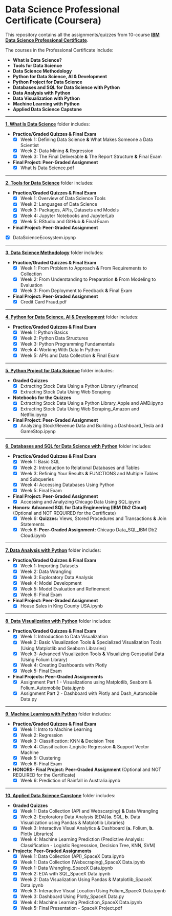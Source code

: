 # Data Science Professional Certificate (Coursera)
This repository contains all the assignments/quizzes from 10-course [**IBM Data Science Professional Certificate**](https://www.coursera.org/professional-certificates/ibm-data-science).

The courses in the Professional Certificate include:
-  **What is Data Science?**
-  **Tools for Data Science**
-  **Data Science Methodology**
-  **Python for Data Science, AI & Development**
-  **Python Project for Data Science** 
-  **Databases and SQL for Data Science with Python**
-  **Data Analysis with Python**
-  **Data Visualization with Python**
-  **Machine Learning with Python**   
-  **Applied Data Science Capstone**

---
[**1. What Is Data Science**](https://www.coursera.org/learn/what-is-datascience) folder includes:
- **Practice/Graded Quizzes & Final Exam**
  - [x] Week 1: Defining Data Science **&** What Makes Someone a Data Scientist
  - [x] Week 2: Data Mining **&** Regression
  - [x] Week 3: The Final Deliverable **&** The Report Structure **&** Final Exam
 - **Final Project: Peer-Graded Assignment**
   - [x] What Is Data Science.pdf
----
[**2. Tools for Data Science**](https://www.coursera.org/learn/open-source-tools-for-data-science/) folder includes:
- **Practice/Graded Quizzes & Final Exam**
  - [x] Week 1: Overview of Data Science Tools
  - [x] Week 2: Languages of Data Science
  - [x] Week 3: Packages, APIs, Datasets and Models
  - [x] Week 4: Jupyter Notebooks and JupyterLab
  - [x] Week 5: RStudio and GitHub **&**  Final Exam
 - **Final Project: Peer-Graded Assignment**
  - [x] DataScienceEcosystem.ipynp
  ---
[**3. Data Science Methodology**](https://www.coursera.org/learn/data-science-methodology) folder includes:
- **Practice/Graded Quizzes & Final Exam**
  - [x] Week 1: From Problem to Approach **&** From Requirements to Collection
  - [x] Week 2: From Understanding to Preparation **&** From Modeling to Evaluation
  - [x] Week 3: From Deployment to Feedback **&** Final Exam
- **Final Project: Peer-Graded Assignment**
  - [x] Credit Card Fraud.pdf
----
[**4. Python for Data Science, AI & Development**](https://www.coursera.org/learn/python-for-applied-data-science-ai) folder includes:
- **Practice/Graded Quizzes & Final Exam**
  - [x] Week 1: Python Basics
  - [x] Week 2: Python Data Structures
  - [x] Week 3: Python Programming Fundamentals
  - [x] Week 4: Working With Data In Python
  - [x] Week 5: APIs and Data Collection **&** Final Exam
----
 [**5. Python Project for Data Science**](https://www.coursera.org/learn/python-project-for-data-science) folder includes:
- **Graded Quizzes**
  - [x] Extracting Stock Data Using a Python Library (yfinance)
  - [x] Extracting Stock Data Using Web Scraping
- **Notebooks for the Quizzes**
  - [x] Extracting Stock Data Using a Python Library_Apple and AMD.ipynp
  - [x] Extracting Stock Data Using Web Scraping_Amazon and Netflix.ipynp 
- **Final Project: Peer-Graded Assignment**
  - [x] Analyzing Stock/Revenue Data and Building a Dashboard_Tesla and GameStop.ipynp
 ---
 [**6. Databases and SQL for Data Science with Python**](https://www.coursera.org/learn/sql-data-science) folder includes:
- **Practice/Graded Quizzes & Final Exam**
  - [x] Week 1: Basic SQL
  - [x] Week 2: Introduction to Relational Databases and Tables
  - [x] Week 3: Refining Your Results **&** FUNCTIONS and Multiple Tables and Subqueries
  - [x] Week 4: Accessing Databases Using Python
  - [x] Week 5: Final Exam
- **Final Project: Peer-Graded Assignment**
  - [x] Accessing and Analyzing Chicago Data Using SQL.ipynb
- **Honors: Advanced SQL for Data Engineering (IBM Db2 Cloud)** (Optional and NOT REQUIRED for the Certificate) 
  - [x] Week 6: **Quizzes:** Views, Stored Procedures and Transactions **&** Join Statements
  - [x] Week 6: **Peer-Graded Assignment:** Chicago Data_SQL_IBM Db2 Cloud.ipynb 
 ---
[**7. Data Analysis with Python**](https://www.coursera.org/learn/data-analysis-with-python) folder includes:
- **Practice/Graded Quizzes & Final Exam**
  - [x] Week 1: Importing Datasets
  - [x] Week 2: Data Wrangling
  - [x] Week 3: Exploratory Data Analysis
  - [x] Week 4: Model Development
  - [x] Week 5: Model Evaluation and Refinement
  - [x] Week 6: Final Exam
- **Final Project: Peer-Graded Assignment**
  - [x] House Sales in King County USA.ipynb
---
[**8. Data Visualization with Python**](https://www.coursera.org/learn/python-for-data-visualization) folder includes:
- **Practice/Graded Quizzes & Final Exam**
  - [x] Week 1: Introduction to Data Visualization
  - [x] Week 2: Basic Visualization Tools **&** Specialized Visualization Tools (Using Matplotlib and Seaborn Libraries) 
  - [x] Week 3: Advanced Visualization Tools **&** Visualizing Geospatial Data (Using Folium Library)
  - [x] Week 4: Creating Dashboards with Plotly
  - [x] Week 5: Final Exam
- **Final Projects: Peer-Graded Assignments**
  - [x] Assignment Part 1 - Visualizations using Matplotlib, Seaborn & Folium_Automobile Data.ipynb
  - [x] Assignment Part 2 - Dashboard with Plotly and Dash_Automobile Data.py
----
[**9. Machine Learning with Python**](https://www.coursera.org/learn/machine-learning-with-python) folder includes:
- **Practice/Graded Quizzes & Final Exam**
  - [x] Week 1: Intro to Machine Learning
  - [x] Week 2: Regression
  - [x] Week 3: Classification: KNN **&** Decision Tree
  - [x] Week 4: Classification :Logistic Regression **&** Support Vector Machine
  - [x] Week 5: Clustering
  - [x] Week 6: Final Exam
- **HONORS- Final Project: Peer-Graded Assignment** (Optional and NOT REQUIRED for the Certificate) 
  - [X] Week 6: Prediction of Rainfall in Australia.ipynb
---
[**10. Applied Data Science Capstone**](https://www.coursera.org/learn/applied-data-science-capstone) folder includes:
- **Graded Quizzes**
  - [x] Week 1: Data Collection (API and Webscarping) **&** Data Wrangling   
  - [x] Week 2: Exploratory Data Analysis (EDA)(**a.** SQL, **b.** Data Visualization using Pandas & Matplotlib Libraries)
  - [x] Week 3: Interactive Visual Analytics **&** Dashboard (**a.** Folium, **b.** Plotly Libraries)
  - [x] Week 4: Machine Learning Prediction (Predictive Analysis: Classification - Logistic Regresssion, Decision Tree, KNN, SVM)
- **Projects: Peer-Graded Assignments**
  - [x] Week 1: Data Collection (API)_SpaceX Data.ipynb
  - [x] Week 1: Data Collection (Webscraping)_SpaceX Data.ipynb
  - [x] Week 1: Data Wrangling_SpaceX Data.ipynb
  - [x] Week 2: EDA with SQL_SpaceX Data.ipynb
  - [x] Week 2: Data Visualization Using Pandas & Matplotlib_SpaceX Data.ipynb
  - [x] Week 3: Interactive Visual Location Using Folium_SpaceX Data.ipynb
  - [x] Week 3: Dashboard Using Plotly_SpaceX Data.py
  - [x] Week 4: Machine Learning Prediction_SpaceX Data.ipynb
  - [x] Week 5: Final Presentation - SpaceX Project.pdf
